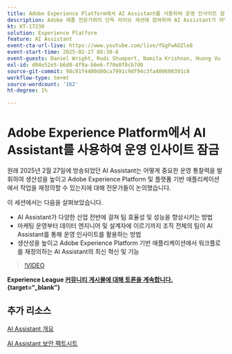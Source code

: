 ```yaml
---
title: Adobe Experience Platform에서 AI Assistant를 사용하여 운영 인사이트 잠금
description: Adobe 제품 전문가와의 단독 라이브 세션에 참여하여 AI Assistant가 어떻게 중요한 운영 통찰력을 발휘하는지 알아보고, 생산성을 높이고, Adobe Experience Platform 및 플랫폼 기반 애플리케이션에서 작업을 재정의할 수 있는지 알아보십시오.
kt: KT-17230
solution: Experience Platform
feature: AI Assistant
event-cta-url-live: https://www.youtube.com/live/fGgFwAOZle8
event-start-time: 2025-02-27 08:30-8
event-guests: Daniel Wright, Rudi Shumpert, Namita Krishnan, Huong Vu
exl-id: d04e52e5-b6d0-4f9a-b6e6-f78e8f8cb7d0
source-git-commit: 98c81f4400d80ca7991c9df94c3fa400600391c8
workflow-type: tm+mt
source-wordcount: '162'
ht-degree: 1%

---
```


# Adobe Experience Platform에서 AI Assistant를 사용하여 운영 인사이트 잠금

원래 2025년 2월 27일에 방송되었던 AI Assistant는 어떻게 중요한 운영 통찰력을 발휘하여 생산성을 높이고 Adobe Experience Platform 및 플랫폼 기반 애플리케이션에서 작업을 재정의할 수 있는지에 대해 전문가들이 논의했습니다.

이 세션에서는 다음을 살펴보았습니다.

* AI Assistant가 다양한 산업 전반에 걸쳐 팀 효율성 및 성능을 향상시키는 방법
* 마케팅 운영부터 데이터 엔지니어 및 설계자에 이르기까지 조직 전체의 팀이 AI Assistant를 통해 운영 인사이트를 활용하는 방법
* 생산성을 높이고 Adobe Experience Platform 기반 애플리케이션에서 워크플로를 재정의하는 AI Assistant의 최신 혁신 및 기능

>[!VIDEO](https://video.tv.adobe.com/v/3448635/?quality=12&learn=on)

**Experience League [커뮤니티 게시물에 대해 토론을 계속합니다.](https://experienceleaguecommunities.adobe.com/t5/adobe-experience-platform/adobe-experience-league-live-unlocking-operational-insights-with/td-p/738208?profile.language=ko){target=“_blank”}**

## 추가 리소스

[AI Assistant 개요](https://experienceleague.adobe.com/ko/docs/platform-learn/tutorials/ai-assistant/overview)

[AI Assistant 보안 팩트시트](https://www.adobe.com/content/dam/cc/en/trust-center/ungated/whitepapers/experience-cloud/adobe-ai-assistant-in-aep-security-fact-sheet.pdf)

